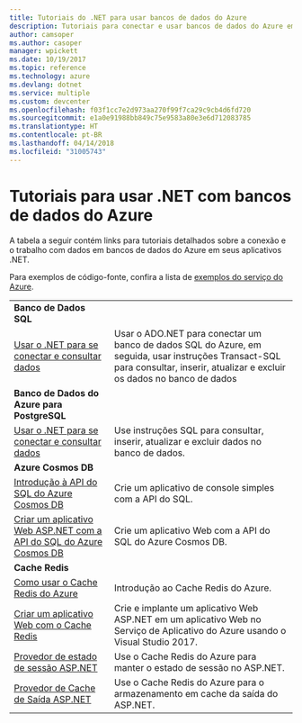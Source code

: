 ```yaml
---
title: Tutoriais do .NET para usar bancos de dados do Azure
description: Tutoriais para conectar e usar bancos de dados do Azure em seus aplicativos .NET.
author: camsoper
ms.author: casoper
manager: wpickett
ms.date: 10/19/2017
ms.topic: reference
ms.technology: azure
ms.devlang: dotnet
ms.service: multiple
ms.custom: devcenter
ms.openlocfilehash: f03f1cc7e2d973aa270f99f7ca29c9cb4d6fd720
ms.sourcegitcommit: e1a0e91988bb849c75e9583a80e3e6d712083785
ms.translationtype: HT
ms.contentlocale: pt-BR
ms.lasthandoff: 04/14/2018
ms.locfileid: "31005743"
---
```

# <a name="tutorials-for-using-net-with-azure-databases"></a>Tutoriais para usar .NET com bancos de dados do Azure

A tabela a seguir contém links para tutoriais detalhados sobre a conexão e o trabalho com dados em bancos de dados do Azure em seus aplicativos .NET.

Para exemplos de código-fonte, confira a lista de [exemplos do serviço do Azure](https://azure.microsoft.com/resources/samples/?platform=dotnet).

| | |
|---|---|
| **Banco de Dados SQL** ||
| [Usar o .NET para se conectar e consultar dados][1] | Usar o ADO.NET para conectar um banco de dados SQL do Azure, em seguida, usar instruções Transact-SQL para consultar, inserir, atualizar e excluir os dados no banco de dados | 
| **Banco de Dados do Azure para PostgreSQL** ||
| [Usar o .NET para se conectar e consultar dados][2] | Use instruções SQL para consultar, inserir, atualizar e excluir dados no banco de dados. | 
| **Azure Cosmos DB** ||
| [Introdução à API do SQL do Azure Cosmos DB][4] | Crie um aplicativo de console simples com a API do SQL. | 
| [Criar um aplicativo Web ASP.NET com a API do SQL do Azure Cosmos DB][3] | Crie um aplicativo Web com a API do SQL do Azure Cosmos DB. | 
| **Cache Redis** | |
| [Como usar o Cache Redis do Azure][6] | Introdução ao Cache Redis do Azure. |
| [Criar um aplicativo Web com o Cache Redis][5] | Crie e implante um aplicativo Web ASP.NET em um aplicativo Web no Serviço de Aplicativo do Azure usando o Visual Studio 2017.  | 
| [Provedor de estado de sessão ASP.NET][7] | Use o Cache Redis do Azure para manter o estado de sessão no ASP.NET.  | 
| [Provedor de Cache de Saída ASP.NET][8] | Use o Cache Redis do Azure para o armazenamento em cache da saída do ASP.NET.  | 
 

[1]: /azure/sql-database/sql-database-connect-query-dotnet
[2]: /azure/postgresql/connect-csharp
[3]: /azure/cosmos-db/sql-api-dotnet-application
[4]: /azure/cosmos-db/sql-api-get-started
[5]: /azure/redis-cache/cache-web-app-howto
[6]: /azure/redis-cache/cache-dotnet-how-to-use-azure-redis-cache
[7]: /azure/redis-cache/cache-aspnet-session-state-provider
[8]: /azure/redis-cache/cache-aspnet-output-cache-provider
